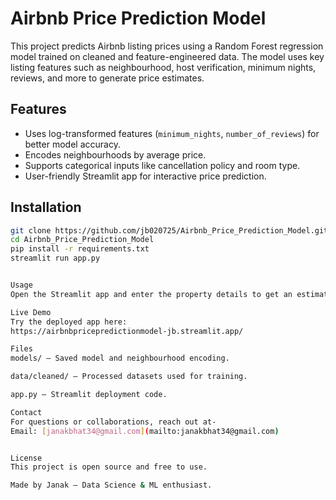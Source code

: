 # Airbnb Price Prediction Model

This project predicts Airbnb listing prices using a Random Forest regression model trained on cleaned and feature-engineered data. The model uses key listing features such as neighbourhood, host verification, minimum nights, reviews, and more to generate price estimates.

## Features
- Uses log-transformed features (`minimum_nights`, `number_of_reviews`) for better model accuracy.
- Encodes neighbourhoods by average price.
- Supports categorical inputs like cancellation policy and room type.
- User-friendly Streamlit app for interactive price prediction.

## Installation

```bash
git clone https://github.com/jb020725/Airbnb_Price_Prediction_Model.git
cd Airbnb_Price_Prediction_Model
pip install -r requirements.txt
streamlit run app.py


Usage
Open the Streamlit app and enter the property details to get an estimated price.

Live Demo
Try the deployed app here:
https://airbnbpricepredictionmodel-jb.streamlit.app/

Files
models/ — Saved model and neighbourhood encoding.

data/cleaned/ — Processed datasets used for training.

app.py — Streamlit deployment code.

Contact
For questions or collaborations, reach out at-
Email: [janakbhat34@gmail.com](mailto:janakbhat34@gmail.com)


License
This project is open source and free to use.

Made by Janak — Data Science & ML enthusiast.